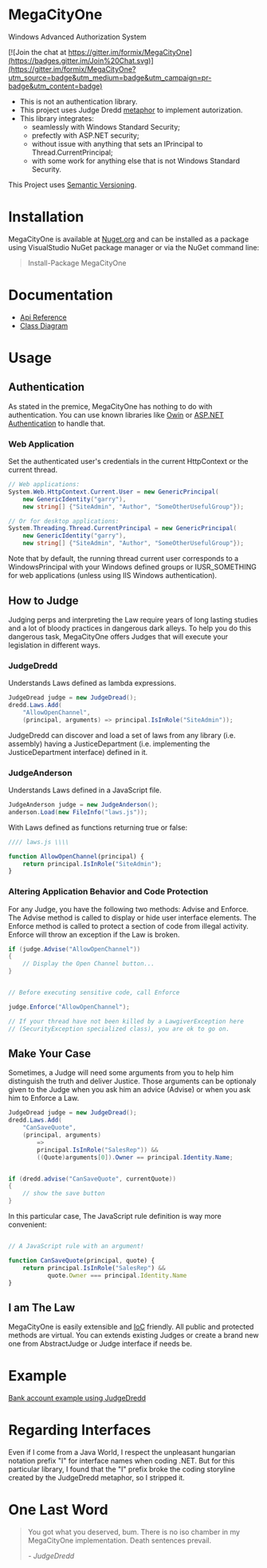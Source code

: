 # MegaCityOne
Windows Advanced Authorization System

[![Join the chat at https://gitter.im/formix/MegaCityOne](https://badges.gitter.im/Join%20Chat.svg)](https://gitter.im/formix/MegaCityOne?utm_source=badge&utm_medium=badge&utm_campaign=pr-badge&utm_content=badge)

* This is not an authentication library.
* This project uses Judge Dredd [metaphor](http://xenia.media.mit.edu/~mt/thesis/mt-thesis-2.2.html) to implement autorization.
* This library integrates:
    * seamlessly with Windows Standard Security;
    * prefectly with ASP.NET security;
    * without issue with anything that sets an IPrincipal to Thread.CurrentPrincipal;
    * with some work for anything else that is not Windows Standard Security.

This Project uses [Semantic Versioning](http://semver.org/).

# Installation

MegaCityOne is available at [Nuget.org](https://www.nuget.org/packages/MegaCityOne/) and
can be installed as a package using VisualStudio NuGet package manager or via the NuGet
command line:

> Install-Package MegaCityOne

# Documentation

* [Api Reference](https://github.com/formix/MegaCityOne/blob/master/MegaCityOne/doc/api.md)
* [Class Diagram](https://raw.githubusercontent.com/formix/MegaCityOne/master/MegaCityOne/doc/ClassDiagram.gif)

# Usage

## Authentication

As stated in the premice, MegaCityOne has nothing to do with authentication.
You can use known libraries like 
[Owin](https://www.nuget.org/packages/Microsoft.Owin.Security.OAuth/) or 
[ASP.NET Authentication](https://msdn.microsoft.com/en-us/library/eeyk640h%28v=vs.140%29.aspx) 
to handle that.

### Web Application

Set the authenticated user's credentials in the current HttpContext or the 
current thread.

```c#
// Web applications:
System.Web.HttpContext.Current.User = new GenericPrincipal(
    new GenericIdentity("garry"),
    new string[] {"SiteAdmin", "Author", "SomeOtherUsefulGroup"});

// Or for desktop applications:
System.Threading.Thread.CurrentPrincipal = new GenericPrincipal(
    new GenericIdentity("garry"),
    new string[] {"SiteAdmin", "Author", "SomeOtherUsefulGroup"});
```

Note that by default, the running thread current user corresponds to a 
WindowsPrincipal with your Windows defined groups or IUSR_SOMETHING 
for web applications (unless using IIS Windows authentication).

## How to Judge

Judging perps and interpreting the Law require years of long lasting studies
and a lot of bloody practices in dangerous dark alleys. To help you do 
this dangerous task, MegaCityOne offers Judges that will execute your 
legislation in different ways.

### JudgeDredd

Understands Laws defined as lambda expressions.

```c#
JudgeDread judge = new JudgeDread();
dredd.Laws.Add(
    "AllowOpenChannel", 
    (principal, arguments) => principal.IsInRole("SiteAdmin"));
```

JudgeDredd can discover and load a set of laws from any library 
(i.e. assembly) having a JusticeDepartment (i.e. implementing 
the JusticeDepartment interface) defined in it.

### JudgeAnderson

Understands Laws defined in a JavaScript file.

```c#
JudgeAnderson judge = new JudgeAnderson();
anderson.Load(new FileInfo("laws.js"));
```

With Laws defined as functions returning true or false:

```javascript
//// laws.js \\\\

function AllowOpenChannel(principal) {
    return principal.IsInRole("SiteAdmin");
}
```

### Altering Application Behavior and Code Protection

For any Judge, you have the following two methods: Advise and Enforce. The
Advise method is called to display or hide user interface elements. The 
Enforce method is called to protect a section of code from illegal activity.
Enforce will throw an exception if the Law is broken.

```c#
if (judge.Advise("AllowOpenChannel"))
{
    // Display the Open Channel button...
}


// Before executing sensitive code, call Enforce

judge.Enforce("AllowOpenChannel");

// If your thread have not been killed by a LawgiverException here
// (SecurityException specialized class), you are ok to go on.

```

## Make Your Case

Sometimes, a Judge will need some arguments from you to help him distinguish
the truth and deliver Justice. Those arguments can be optionaly given to the 
Judge when you ask him an advice (Advise) or when you ask him to Enforce a 
Law.

```c#
JudgeDread judge = new JudgeDread();
dredd.Laws.Add(
    "CanSaveQuote", 
    (principal, arguments) 
        => 
        principal.IsInRole("SalesRep")) &&
        ((Quote)arguments[0]).Owner == principal.Identity.Name;


if (dredd.advise("CanSaveQuote", currentQuote))
{
    // show the save button
}
```

In this particular case, The JavaScript rule definition is way more 
convenient:

```javascript

// A JavaScript rule with an argument!

function CanSaveQuote(principal, quote) {
    return principal.IsInRole("SalesRep") && 
           quote.Owner === principal.Identity.Name
}
```

## I am The Law

MegaCityOne is easily extensible and 
[IoC](http://en.wikipedia.org/wiki/Inversion_of_control) friendly. 
All public and protected methods are virtual. You can extends existing 
Judges or create a brand new one from AbstractJudge or Judge interface 
if needs be.

# Example

[Bank account example using JudgeDredd](https://github.com/formix/MegaCityOne/blob/master/MegaCityOne.Examples/BankAccountExample.cs)

# Regarding Interfaces

Even if I come from a Java World, I respect the unpleasant hungarian 
notation prefix "I" for interface names when coding .NET. But for this 
particular library, I found that the "I" prefix broke the coding storyline 
created by the JudgeDredd metaphor, so I stripped it.

# One Last Word

> You got what you deserved, bum. There is no iso chamber in my MegaCityOne 
> implementation. Death sentences prevail.
>
> _- JudgeDredd_
 
